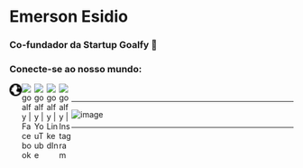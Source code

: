 # Emerson Esidio

### Co-fundador da Startup Goalfy 🚀

### Conecte-se ao nosso mundo:

[<img align="left" alt="goalfy.com.br" width="22px" src="https://raw.githubusercontent.com/iconic/open-iconic/master/svg/globe.svg" />][website]
[<img align="left" alt="goalfy | Facebook" width="22px" src="https://cdn.jsdelivr.net/npm/simple-icons@v3/icons/facebook.svg" />][facebook]
[<img align="left" alt="goalfy | YouTube" width="22px" src="https://cdn.jsdelivr.net/npm/simple-icons@v3/icons/youtube.svg" />][youtube]
[<img align="left" alt="goalfy | LinkedIn" width="22px" src="https://cdn.jsdelivr.net/npm/simple-icons@v3/icons/linkedin.svg" />][linkedin]
[<img align="left" alt="goalfy | Instagram" width="22px" src="https://cdn.jsdelivr.net/npm/simple-icons@v3/icons/instagram.svg" />][instagram]

<br />

---

![image](https://user-images.githubusercontent.com/94925204/187957333-1482ac02-5bfc-4f2b-8281-82e8951894df.png)

---

[website]: https://goalfy.com.br
[youtube]: https://www.youtube.com/channel/UCdaWcRHd7-sGrI4KYFoEnXg
[instagram]: https://instagram.com/goalfy_
[linkedin]: https://linkedin.com/company/goalfy
[facebook]: https://www.facebook.com/goalfy

